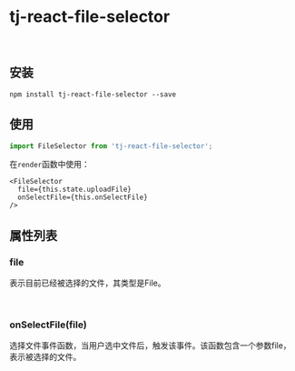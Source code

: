 # tj-react-file-selector
​	

## 安装

```shell
npm install tj-react-file-selector --save
```



## 使用

```javascript
import FileSelector from 'tj-react-file-selector';
```

在`render`函数中使用：

```react
<FileSelector
  file={this.state.uploadFile}
  onSelectFile={this.onSelectFile}
/>
```



## 属性列表

### file

表示目前已经被选择的文件，其类型是File。

​	

### onSelectFile(file)

选择文件事件函数，当用户选中文件后，触发该事件。该函数包含一个参数file，表示被选择的文件。